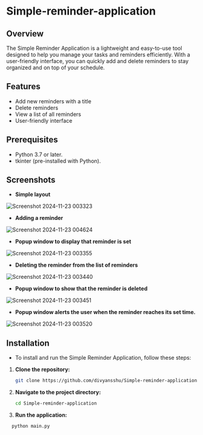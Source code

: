 # Simple-reminder-application
## Overview
The Simple Reminder Application is a lightweight and easy-to-use tool designed to help you manage your tasks and reminders efficiently. With a user-friendly interface, you can quickly add and delete reminders to stay organized and on top of your schedule.

## Features
- Add new reminders with a title
- Delete reminders
- View a list of all reminders
- User-friendly interface

## Prerequisites
- Python 3.7 or later.
- tkinter (pre-installed with Python).

## Screenshots
- **Simple layout**
  
![Screenshot 2024-11-23 003323](https://github.com/user-attachments/assets/45d1c770-75af-48ab-93c2-fb361c86fa18)

- **Adding a reminder**
  
![Screenshot 2024-11-23 004624](https://github.com/user-attachments/assets/fbff2a1c-761e-4062-ad94-74ad4a63ee01)

- **Popup window to display that reminder is set**
  
![Screenshot 2024-11-23 003355](https://github.com/user-attachments/assets/9b5a8b30-c19a-4ac0-aea3-80cb21f0fc46)

- **Deleting the reminder from the list of reminders**

![Screenshot 2024-11-23 003440](https://github.com/user-attachments/assets/c5648f78-588b-4170-a208-df2f08f143d4)

- **Popup window to show that the reminder is deleted**

![Screenshot 2024-11-23 003451](https://github.com/user-attachments/assets/1187b830-9f98-4652-aaba-b3ae10fbc667)

- **Popup window alerts the user when the reminder reaches its set time.**
  
![Screenshot 2024-11-23 003520](https://github.com/user-attachments/assets/86f7c48a-4eeb-424d-9d25-d8b3c5b931fc)


## Installation
- To install and run the Simple Reminder Application, follow these steps:

1. **Clone the repository:**
   ```sh
   git clone https://github.com/divyansshu/Simple-reminder-application.git

2. **Navigate to the project directory:**
   ```sh
   cd Simple-reminder-application
3. **Run the application:**
 ```sh
   python main.py
